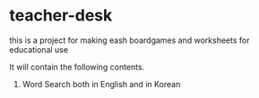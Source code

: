 # teacher-desk

this is a project for making eash boardgames and worksheets for educational use

It will contain the following contents.
1. Word Search both in English and in Korean
